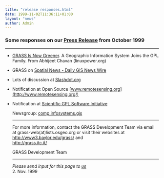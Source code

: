```yaml
---
title: "release responses.html"
date: 1999-11-02T11:36:11+01:00
layout: "news"
author: Admin
---
```



### Some responses on our [Press Release](announces/gnu-release.html) from October 1999

---------------------------------------------------------------------------------------

-   [GRASS Is Now
    Greener](http://linuxpower.org/display_item.phtml?id=143). A
    Geographic Information System Joins the GPL Family. From Abhijeet
    Chavan (linuxpower.org)
-   GRASS on [Spatial News - Daily GIS News
    Wire](http://www.spatialnews.com/dailynews/1999/oct/27/index.html)
-   Lots of discussion at
    [Slashdot.org](http://slashdot.org/article.pl?sid=99/10/29/2054241&mode=thread)
-   Notification at Open Source
    [www.remotesensing.org](http://www.remotesensing.org/)
-   Notification at [Scientific GPL Software
    Initiative](http://blaze.trentu.ca/~erpds/links.html)

    Newsgroup: [comp.infosystems.gis](news:comp.infosystems.gis)

    ------------------------------------------------------------------------

    For more information, contact the GRASS Development Team via email
    at grass-web(at)lists.osgeo.org or visit their websites at\
    <http://www3.baylor.edu/grass/> and\
    <http://grass.itc.it/>

    GRASS Development Team

    ------------------------------------------------------------------------

    *Please send input for this page to
    [us](mailto:grass-web(at)lists.osgeo.org)*\
    2. Nov. 1999
